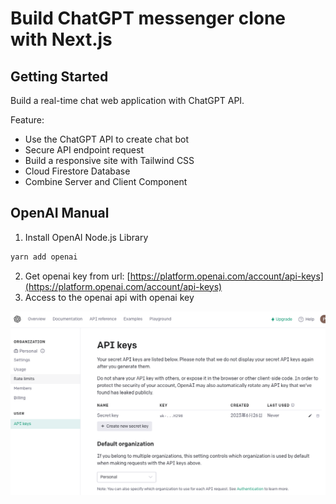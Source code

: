 # Build ChatGPT messenger clone with Next.js

## Getting Started

Build a real-time chat web application with ChatGPT API. 

Feature:
* Use the ChatGPT API to create chat bot
* Secure API endpoint request
* Build a responsive site with Tailwind CSS
* Cloud Firestore Database
* Combine Server and Client Component

## OpenAI Manual

1. Install OpenAI Node.js Library
```bash
yarn add openai
```
2. Get openai key from url: [https://platform.openai.com/account/api-keys](https://platform.openai.com/account/api-keys)
3. Access to the openai api with openai key
<img src="doc/openai_api_keys_screen.png" style="max-width: 100%;">
